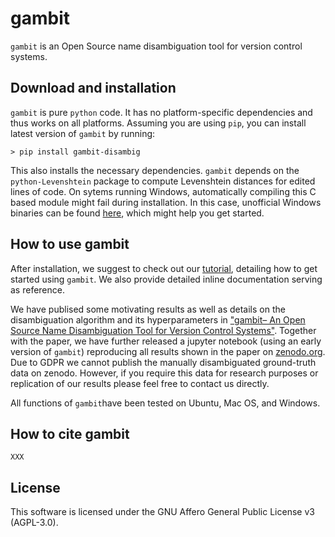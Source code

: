 # gambit

`gambit` is an Open Source name disambiguation tool for version control systems.

## Download and installation

`gambit` is pure `python` code. It has no platform-specific dependencies and thus works on all
platforms. Assuming you are using `pip`, you can install latest version of `gambit` by running:

```
> pip install gambit-disambig
```

This also installs the necessary dependencies. `gambit` depends on the `python-Levenshtein` package to compute Levenshtein distances for edited lines of code. On sytems running Windows, automatically compiling this C based module might fail during installation. In this case, unofficial Windows binaries can be found [here](https://www.lfd.uci.edu/~gohlke/pythonlibs/#python-levenshtein), which might help you get started.

## How to use gambit
After installation, we suggest to check out our [tutorial](https://github.com/gotec/gambit/blob/master/TUTORIAL.ipynb), detailing how to get started using `gambit`. We also provide detailed inline documentation serving as reference.

We have publised some motivating results as well as details on the disambiguation algorithm and its hyperparameters in ["gambit– An Open Source Name Disambiguation Tool for Version Control Systems"](XXX). Together with the paper, we have further released a jupyter notebook (using an early version of `gambit`) reproducing all results shown in the paper on [zenodo.org](XXX).
Due to GDPR we cannot publish the manually disambiguated ground-truth data on zenodo. However, if you require this data for research purposes or replication of our results please feel free to contact us directly.

All functions of `gambit`have been tested on Ubuntu, Mac OS, and Windows.

## How to cite gambit

```
XXX
```

## License

This software is licensed under the GNU Affero General Public License v3 (AGPL-3.0).
